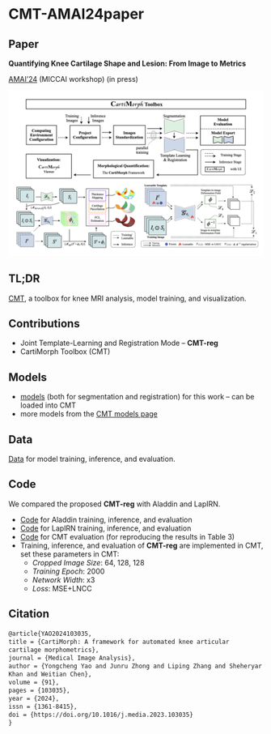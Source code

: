 # CMT-AMAI24paper

## Paper

**Quantifying Knee Cartilage Shape and Lesion: From Image to Metrics**

[AMAI’24](https://sites.google.com/view/amai2024/home) (MICCAI workshop) (in press)

![paper-CMT](README.assets/paper-CMT.png)

## TL;DR

[CMT](https://github.com/YongchengYAO/CartiMorph-Toolbox), a toolbox for knee MRI analysis, model training, and visualization.

## Contributions

- Joint Template-Learning and Registration Mode – **CMT-reg**
- CartiMorph Toolbox (CMT)

## Models

- [models](https://github.com/YongchengYAO/CMT-AMAI24paper/tree/main/Models) (both for segmentation and registration) for this work – can be loaded into CMT
- more models from the [CMT models page](https://github.com/YongchengYAO/CartiMorph-Toolbox/blob/main/Models/model_releases.md)

## Data

[Data](https://drive.google.com/drive/folders/1N5FTNANf7nk1koLUIhoA8X5iBJyBxLBn) for model training, inference, and evaluation.

## Code

We compared the proposed **CMT-reg** with Aladdin and LapIRN.

- [Code](https://github.com/YongchengYAO/CMT-AMAI24paper/tree/main/Code/Aladdin/Study) for Aladdin training, inference, and evaluation
- [Code](https://github.com/YongchengYAO/CMT-AMAI24paper/tree/main/Code/LapIRN/Study) for LapIRN training, inference, and evaluation
- [Code](https://github.com/YongchengYAO/CMT-AMAI24paper/tree/main/Code/CMT_code4AMAI/study) for CMT evaluation (for reproducing the results in Table 3)
- Training, inference, and evaluation of **CMT-reg** are implemented in CMT, set these parameters in CMT:
  - *Cropped Image Size*: 64, 128, 128
  - *Training Epoch*: 2000
  - *Network Width*: x3
  - *Loss*: MSE+LNCC

## Citation

```
@article{YAO2024103035,
title = {CartiMorph: A framework for automated knee articular cartilage morphometrics},
journal = {Medical Image Analysis},
author = {Yongcheng Yao and Junru Zhong and Liping Zhang and Sheheryar Khan and Weitian Chen},
volume = {91},
pages = {103035},
year = {2024},
issn = {1361-8415},
doi = {https://doi.org/10.1016/j.media.2023.103035}
}
```

